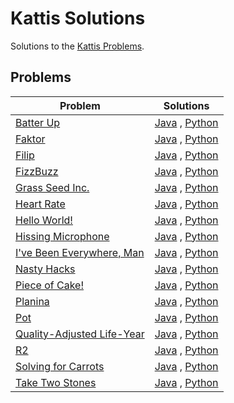 # Kattis Solutions
Solutions to the [Kattis Problems](https://open.kattis.com/).

## Problems
| Problem | Solutions |
| - | - |
| [Batter Up](https://open.kattis.com/problems/batterup) | [Java](https://github.com/bivashpandey/Kattis-Solutions/blob/main/Java/BatterUp.java) , [Python](https://github.com/bivashpandey/Kattis-Solutions/blob/main/Python/BatterUp.py) |
| [Faktor](https://open.kattis.com/problems/faktor) | [Java](https://github.com/bivashpandey/Kattis-Solutions/blob/main/Java/Faktor.java) , [Python](https://github.com/bivashpandey/Kattis-Solutions/blob/main/Python/Faktor.py) |
| [Filip](https://open.kattis.com/problems/filip) | [Java](https://github.com/bivashpandey/Kattis-Solutions/blob/main/Java/Filip.java) , [Python](https://github.com/bivashpandey/Kattis-Solutions/blob/main/Python/Filip.py) |
| [FizzBuzz](https://open.kattis.com/problems/fizzbuzz) | [Java](https://github.com/bivashpandey/Kattis-Solutions/blob/main/Java/FizzBuzz.java) , [Python](https://github.com/bivashpandey/Kattis-Solutions/blob/main/Python/FizzBuzz.py) |
| [Grass Seed Inc.](https://open.kattis.com/problems/grassseed) | [Java](https://github.com/bivashpandey/Kattis-Solutions/blob/main/Java/GrassSeedInc.java) , [Python](https://github.com/bivashpandey/Kattis-Solutions/blob/main/Python/GrassSeedInc.py) |
| [Heart Rate](https://open.kattis.com/problems/heartrate) | [Java](https://github.com/bivashpandey/Kattis-Solutions/blob/main/Java/HeartRate.java) , [Python](https://github.com/bivashpandey/Kattis-Solutions/blob/main/Python/HeartRate.py) |
| [Hello World!](https://open.kattis.com/problems/hello) | [Java](https://github.com/bivashpandey/Kattis-Solutions/blob/main/Java/HelloWorld.java) , [Python](https://github.com/bivashpandey/Kattis-Solutions/blob/main/Python/HelloWorld.py) |
| [Hissing Microphone](https://open.kattis.com/problems/hissingmicrophone) | [Java](https://github.com/bivashpandey/Kattis-Solutions/blob/main/Java/HissingMicrophone.java) , [Python](https://github.com/bivashpandey/Kattis-Solutions/blob/main/Python/HissingMicrophone.py) |
| [I've Been Everywhere, Man](https://open.kattis.com/problems/everywhere) | [Java](https://github.com/bivashpandey/Kattis-Solutions/blob/main/Java/IveBeenEverywhere.java) , [Python](https://github.com/bivashpandey/Kattis-Solutions/blob/main/Python/IveBeenEverywhere.py) |
| [Nasty Hacks](https://open.kattis.com/problems/nastyhacks) | [Java](https://github.com/bivashpandey/Kattis-Solutions/blob/main/Java/NastyHacks.java) , [Python](https://github.com/bivashpandey/Kattis-Solutions/blob/main/Python/NastyHacks.py) |
| [Piece of Cake!](https://open.kattis.com/problems/pieceofcake2) | [Java](https://github.com/bivashpandey/Kattis-Solutions/blob/main/Java/PieceOfCake.java) , [Python](https://github.com/bivashpandey/Kattis-Solutions/blob/main/Python/PieceOfCake.py) |
| [Planina](https://open.kattis.com/problems/planina) | [Java](https://github.com/bivashpandey/Kattis-Solutions/blob/main/Java/Planina.java) , [Python](https://github.com/bivashpandey/Kattis-Solutions/blob/main/Python/Planina.py) |
| [Pot](https://open.kattis.com/problems/pot) | [Java](https://github.com/bivashpandey/Kattis-Solutions/blob/main/Java/Pot.java) , [Python](https://github.com/bivashpandey/Kattis-Solutions/blob/main/Python/Pot.py) |
| [Quality-Adjusted Life-Year](https://open.kattis.com/problems/qaly) | [Java](https://github.com/bivashpandey/Kattis-Solutions/blob/main/Java/QualityAdjustedLifeYear.java) , [Python](https://github.com/bivashpandey/Kattis-Solutions/blob/main/Python/QualityAdjustedLifeYear.py) |
| [R2](https://open.kattis.com/problems/r2) | [Java](https://github.com/bivashpandey/Kattis-Solutions/blob/main/Java/R2.java) , [Python](https://github.com/bivashpandey/Kattis-Solutions/blob/main/Python/R2.py) |
| [Solving for Carrots](https://open.kattis.com/problems/carrots) | [Java](https://github.com/bivashpandey/Kattis-Solutions/blob/main/Java/SolvingForCarrots.java) , [Python](https://github.com/bivashpandey/Kattis-Solutions/blob/main/Python/SolvingForCarrots.py) |
| [Take Two Stones](https://open.kattis.com/problems/twostones) | [Java](https://github.com/bivashpandey/Kattis-Solutions/blob/main/Java/TakeTwoStones.java) , [Python](https://github.com/bivashpandey/Kattis-Solutions/blob/main/Python/TakeTwoStones.py) |
